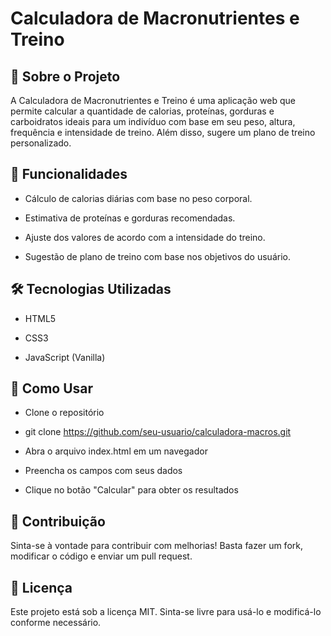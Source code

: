 # Calculadora de Macronutrientes e Treino
## 📌 Sobre o Projeto
A Calculadora de Macronutrientes e Treino é uma aplicação web que permite calcular a quantidade de calorias, proteínas, gorduras e carboidratos ideais para um indivíduo com base em seu peso, altura, frequência e intensidade de treino. Além disso, sugere um plano de treino personalizado.

## 🚀 Funcionalidades
- Cálculo de calorias diárias com base no peso corporal.

- Estimativa de proteínas e gorduras recomendadas.

- Ajuste dos valores de acordo com a intensidade do treino.

- Sugestão de plano de treino com base nos objetivos do usuário.

## 🛠️ Tecnologias Utilizadas
- HTML5

- CSS3

- JavaScript (Vanilla)

## 🔧 Como Usar
- Clone o repositório

- git clone https://github.com/seu-usuario/calculadora-macros.git
- Abra o arquivo index.html em um navegador

- Preencha os campos com seus dados

- Clique no botão "Calcular" para obter os resultados


## 🤝 Contribuição
Sinta-se à vontade para contribuir com melhorias! Basta fazer um fork, modificar o código e enviar um pull request.

## 📜 Licença
Este projeto está sob a licença MIT. Sinta-se livre para usá-lo e modificá-lo conforme necessário.

